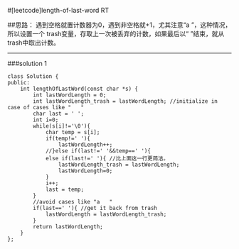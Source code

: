 #[leetcode]length-of-last-word
RT

##思路：
遇到空格就置计数器为0，遇到非空格就+1，尤其注意“a  ”，这种情况，所以设置一个 trash变量，存取上一次被丢弃的计数，如果最后以“ ”结束，就从trash中取出计数。


---
###solution 1

	class Solution {
	public:
	    int lengthOfLastWord(const char *s) {
	        int lastWordLength = 0;
	        int lastWordLength_trash = lastWordLength; //initialize in case of cases like "   "
	        char last = ' ';
	        int i=0;
	        while(s[i]!='\0'){
	            char temp = s[i];
	            if(temp!=' '){
	                lastWordLength++;    
	            //}else if(last!=' '&&temp==' '){
	            else if(last!=' '){ //比上面这一行更简洁。
	                lastWordLength_trash = lastWordLength;
	                lastWordLength=0;
	            }
	            i++;
	            last = temp;
	        }
	        //avoid cases like "a   "
	        if(last==' '){ //get it back from trash
	            lastWordLength = lastWordLength_trash;
	        }
	        return lastWordLength;
	    }
	};